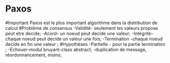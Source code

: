 # Paxos
#Important
Paxos est le plus important algorithme dans la distribution de calcul 
#Problème de consensus
-Validité- seulement les valeurs propose peut etre decide; 
-Acord-  un noeud peut decide une valeur; 
-Intégrité- chaque noeud peut decide un valeur une fois;
-Termination -chaque noeud decide en fin une valeur ;
#Hypothèses
-Partielle - pour la partie termination ;
-Echouer-modul bruyant-class abstract;
-duplication de message, réordonnancement, moins;
